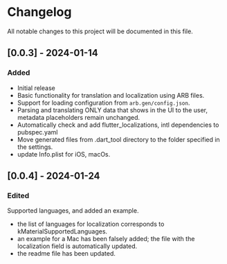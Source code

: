 # Changelog

All notable changes to this project will be documented in this file.

## [0.0.3] - 2024-01-14

### Added

- Initial release
- Basic functionality for translation and localization using ARB files.
- Support for loading configuration from `arb.gen/config.json`.
- Parsing and translating ONLY data that shows in the UI to the user, metadata placeholders remain unchanged.
- Automatically check and add flutter_localizations, intl dependencies to pubspec.yaml
- Move generated files from .dart_tool directory to the folder specified in the settings.
- update Info.plist for iOS, macOs.


## [0.0.4] - 2024-01-24

### Edited
 Supported languages, and added an example.
- the list of languages for localization corresponds to kMaterialSupportedLanguages.
- an example for a Mac has been falsely added; the file with the localization field is automatically updated.
- the readme file has been updated.
